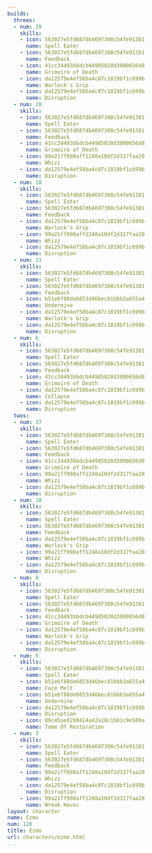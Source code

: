 ```yaml
---
builds:
  threes:
  - num: 29
    skills:
    - icon: 563027e5fd687db4697308c54fe91381
      name: Spell Eater
    - icon: 563027e5fd687db4697308c54fe91381
      name: Feedback
    - icon: 41cc34493bbdcb44985028d3000656d8
      name: Grimoire of Death
    - icon: da12579e4ef58ba4c87c1819bf1c699b
      name: Warlock's Grip
    - icon: da12579e4ef58ba4c87c1819bf1c699b
      name: Disruption
  - num: 28
    skills:
    - icon: 563027e5fd687db4697308c54fe91381
      name: Spell Eater
    - icon: 563027e5fd687db4697308c54fe91381
      name: Feedback
    - icon: 41cc34493bbdcb44985028d3000656d8
      name: Grimoire of Death
    - icon: 99a21ff998aff1248a10df2d317faa20
      name: Whizz
    - icon: da12579e4ef58ba4c87c1819bf1c699b
      name: Disruption
  - num: 18
    skills:
    - icon: 563027e5fd687db4697308c54fe91381
      name: Spell Eater
    - icon: 563027e5fd687db4697308c54fe91381
      name: Feedback
    - icon: da12579e4ef58ba4c87c1819bf1c699b
      name: Warlock's Grip
    - icon: 99a21ff998aff1248a10df2d317faa20
      name: Whizz
    - icon: da12579e4ef58ba4c87c1819bf1c699b
      name: Disruption
  - num: 11
    skills:
    - icon: 563027e5fd687db4697308c54fe91381
      name: Spell Eater
    - icon: 563027e5fd687db4697308c54fe91381
      name: Feedback
    - icon: b51e6f88de6853d46bec81bbb3a655a4
      name: Undermine
    - icon: da12579e4ef58ba4c87c1819bf1c699b
      name: Warlock's Grip
    - icon: da12579e4ef58ba4c87c1819bf1c699b
      name: Disruption
  - num: 6
    skills:
    - icon: 563027e5fd687db4697308c54fe91381
      name: Spell Eater
    - icon: 563027e5fd687db4697308c54fe91381
      name: Feedback
    - icon: 41cc34493bbdcb44985028d3000656d8
      name: Grimoire of Death
    - icon: da12579e4ef58ba4c87c1819bf1c699b
      name: Collapse
    - icon: da12579e4ef58ba4c87c1819bf1c699b
      name: Disruption
  twos:
  - num: 37
    skills:
    - icon: 563027e5fd687db4697308c54fe91381
      name: Spell Eater
    - icon: 563027e5fd687db4697308c54fe91381
      name: Feedback
    - icon: 41cc34493bbdcb44985028d3000656d8
      name: Grimoire of Death
    - icon: 99a21ff998aff1248a10df2d317faa20
      name: Whizz
    - icon: da12579e4ef58ba4c87c1819bf1c699b
      name: Disruption
  - num: 10
    skills:
    - icon: 563027e5fd687db4697308c54fe91381
      name: Spell Eater
    - icon: 563027e5fd687db4697308c54fe91381
      name: Feedback
    - icon: da12579e4ef58ba4c87c1819bf1c699b
      name: Warlock's Grip
    - icon: 99a21ff998aff1248a10df2d317faa20
      name: Whizz
    - icon: da12579e4ef58ba4c87c1819bf1c699b
      name: Disruption
  - num: 8
    skills:
    - icon: 563027e5fd687db4697308c54fe91381
      name: Spell Eater
    - icon: 563027e5fd687db4697308c54fe91381
      name: Feedback
    - icon: 41cc34493bbdcb44985028d3000656d8
      name: Grimoire of Death
    - icon: da12579e4ef58ba4c87c1819bf1c699b
      name: Warlock's Grip
    - icon: da12579e4ef58ba4c87c1819bf1c699b
      name: Disruption
  - num: 6
    skills:
    - icon: 563027e5fd687db4697308c54fe91381
      name: Spell Eater
    - icon: b51e6f88de6853d46bec81bbb3a655a4
      name: Face Melt
    - icon: b51e6f88de6853d46bec81bbb3a655a4
      name: Undermine
    - icon: da12579e4ef58ba4c87c1819bf1c699b
      name: Disruption
    - icon: 09c45aed2b0414a42a18c1b81c9e589a
      name: Tome Of Restoration
  - num: 3
    skills:
    - icon: 563027e5fd687db4697308c54fe91381
      name: Spell Eater
    - icon: 563027e5fd687db4697308c54fe91381
      name: Feedback
    - icon: 99a21ff998aff1248a10df2d317faa20
      name: Whizz
    - icon: da12579e4ef58ba4c87c1819bf1c699b
      name: Disruption
    - icon: 99a21ff998aff1248a10df2d317faa20
      name: Wreak Havoc
layout: character
name: Ezmo
num: 126
title: Ezmo
url: characters/ezmo.html
...
```

